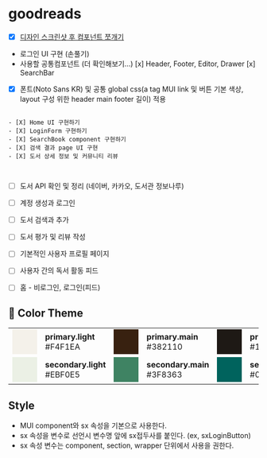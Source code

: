 # goodreads

- [x] [디자인 스크린샷 후 컴포넌트 쪼개기](<(https://www.figma.com/file/5gEzxwmNHwav14bwg6Ak3Q/%EC%BB%B4%ED%8F%AC%EB%84%8C%ED%8A%B8-%EC%AA%BC%EA%B0%9C%EA%B8%B0?type=design&node-id=37-99&mode=design&t=BjTAn795MOb39f0t-4)>)

- 로그인 UI 구현 (손풀기)
- 사용할 공통컴포넌트 (더 확인해보기...)
  [x] Header, Footer, Editor, Drawer
  [x] SearchBar
- [x] 폰트(Noto Sans KR) 및 공통 global css(a tag MUI link 및 버튼 기본 색상, layout 구성 위한 header main footer 길이) 적용

```

- [X] Home UI 구현하기
- [X] LoginForm 구현하기
- [X] SearchBook component 구현하기
- [X] 검색 결과 page UI 구현
- [X] 도서 상세 정보 및 커뮤니티 리뷰



```

- [ ] 도서 API 확인 및 정리 (네이버, 카카오, 도서관 정보나루)

- [ ] 계정 생성과 로그인
- [ ] 도서 검색과 추가
- [ ] 도서 평가 및 리뷰 작성
- [ ] 기본적인 사용자 프로필 페이지
- [ ] 사용자 간의 독서 활동 피드
- [ ] 홈 - 비로그인, 로그인(피드)

## 🎨 Color Theme

<table>
  <tr>
    <td>
      <div style="width:50px; height:50px; background-color: #F4F1EA;"></div>
    </td>
    <td><b>primary.light </b><br/>#F4F1EA</td>
    <td>
      <div style="width:50px; height:50px; background-color: #382110;"></div>
    </td>
    <td><b>primary.main </b><br/>#382110</td>
    <td>
      <div style="width:50px; height:50px; background-color: #1E1915;"></div>
    </td>
    <td><b>primary.dark </b><br/>#1E1915</td>
  </tr>
    <tr>
    <td>
      <div style="width:50px; height:50px; background-color: #EBF0E5;"></div>
    </td>
    <td><b>secondary.light </b><br/>#EBF0E5</td>
    <td>
      <div style="width:50px; height:50px; background-color: #3F8363;"></div>
    </td>
    <td><b>secondary.main </b><br/>#3F8363</td>
    <td>
      <div style="width:50px; height:50px; background-color: #00635D;"></div>
    </td>
    <td><b>secondary.dark </b><br/>#00635D</td>
  </tr>
</table>

## Style

- MUI component와 sx 속성을 기본으로 사용한다.
- sx 속성을 변수로 선언시 변수명 앞에 sx접두사를 붙인다. (ex, sxLoginButton)
- sx 속성 변수는 component, section, wrapper 단위에서 사용을 권한다.
